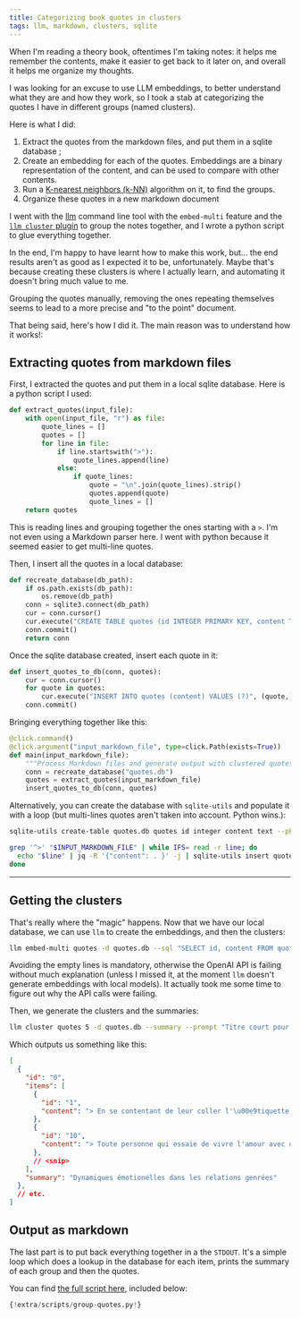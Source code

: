 ```yaml
---
title: Categorizing book quotes in clusters
tags: llm, markdown, clusters, sqlite
---
```


When I'm reading a theory book, oftentimes I'm taking notes: it helps me remember the contents, make it easier to get back to it later on, and overall it helps me organize my thoughts.

I was looking for an excuse to use LLM embeddings, to better understand what they are and how they work, so I took a stab at categorizing the quotes I have in different groups (named clusters).

Here is what I did:

1. Extract the quotes from the markdown files, and put them in a sqlite database ;
2. Create an embedding for each of the quotes. Embeddings are a binary representation of the content, and can be used to compare with other contents.
3. Run a [K-nearest neighbors (k-NN)](https://en.wikipedia.org/wiki/K-nearest_neighbors_algorithm) algorithm on it, to find the groups.
4. Organize these quotes in a new markdown document

I went with the [llm](https://llm.datasette.io/) command line tool with the `embed-multi` feature and the [`llm cluster` plugin](https://github.com/simonw/llm-cluster) to group the notes together, and I wrote a python script to glue everything together.

In the end, I'm happy to have learnt how to make this work, but… the end results aren't as good as I expected it to be, unfortunately. Maybe that's because creating these clusters is where I actually learn, and automating it doesn't bring much value to me.

Grouping the quotes manually, removing the ones repeating themselves seems to lead to a more precise and "to the point" document.

That being said, here's how I did it. The main reason was to understand how it works!:

## Extracting quotes from markdown files

First, I extracted the quotes and put them in a local sqlite database. Here is a python script I used:

```python
def extract_quotes(input_file):
    with open(input_file, "r") as file:
        quote_lines = []
        quotes = []
        for line in file:
            if line.startswith(">"):
                quote_lines.append(line)
            else:
                if quote_lines:
                    quote = "\n".join(quote_lines).strip()
                    quotes.append(quote)
                    quote_lines = []
    return quotes
```

This is reading lines and grouping together the ones starting with a `>`. I'm not even using a Markdown parser here. I went with python because it seemed easier to get multi-line quotes.

Then, I insert all the quotes in a local database:

```python
def recreate_database(db_path):
    if os.path.exists(db_path):
        os.remove(db_path)
    conn = sqlite3.connect(db_path)
    cur = conn.cursor()
    cur.execute("CREATE TABLE quotes (id INTEGER PRIMARY KEY, content TEXT)")
    conn.commit()
    return conn
```

Once the sqlite database created, insert each quote in it:

```python
def insert_quotes_to_db(conn, quotes):
    cur = conn.cursor()
    for quote in quotes:
        cur.execute("INSERT INTO quotes (content) VALUES (?)", (quote,))
    conn.commit()
```

Bringing everything together like this:

```python
@click.command()
@click.argument("input_markdown_file", type=click.Path(exists=True))
def main(input_markdown_file):
    """Process Markdown files and generate output with clustered quotes."""
    conn = recreate_database("quotes.db")
    quotes = extract_quotes(input_markdown_file)
    insert_quotes_to_db(conn, quotes)
```

Alternatively, you can create the database with `sqlite-utils` and populate it with a loop (but multi-lines quotes aren't taken into account. Python wins.):

```bash
sqlite-utils create-table quotes.db quotes id integer content text --pk=id --replace

grep '^>' "$INPUT_MARKDOWN_FILE" | while IFS= read -r line; do
  echo "$line" | jq -R '{"content": . }' -j | sqlite-utils insert quotes.db quotes -
done
```

---

## Getting the clusters

That's really where the "magic" happens. Now that we have our local database, we can use `llm` to create the embeddings, and then the clusters:

```bash
llm embed-multi quotes -d quotes.db --sql "SELECT id, content FROM quotes WHERE content <> ''" --store
```

Avoiding the empty lines is mandatory, otherwise the OpenAI API is failing without much explanation (unless I missed it, at the moment `llm` doesn't generate embeddings with local models). It actually took me some time to figure out why the API calls were failing.

Then, we generate the clusters and the summaries:

```bash
llm cluster quotes 5 -d quotes.db --summary --prompt "Titre court pour l'ensemble de ces citations"
```

Which outputs us something like this:

```json
[
  {
    "id": "0",
    "items": [
      {
        "id": "1",
        "content": "> En se contentant de leur coller l'\u00e9tiquette d'oppresseurs et de les rejeter, nous \u00e9vitions de mont"
      },
      {
        "id": "10",
        "content": "> Toute personne qui essaie de vivre l'amour avec un partenaire d\u00e9pourvu de conscience affective sou"
      },
      // <snip>
    ],
    "summary": "Dynamiques émotionelles dans les relations genrées"
  },
  // etc.
]
```

## Output as markdown

The last part is to put back everything together in a the `STDOUT`. It's a simple loop which does a lookup in the database for each item, prints the summary of each group and then the quotes.

You can find [the full script here](/extra/scripts/group-quotes.py), included below:

```python
{!extra/scripts/group-quotes.py!}
```

